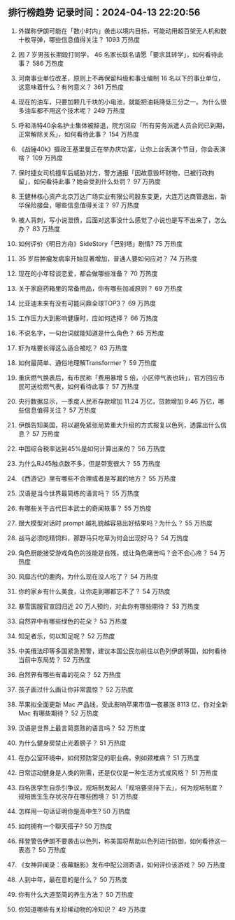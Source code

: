 
## 排行榜趋势 记录时间：2024-04-13 22:20:56
  
  1. 外媒称伊朗可能在「数小时内」袭击以境内目标，可能动用超百架无人机和数十枚导弹，哪些信息值得关注？ 1093 万热度
    
  2. 因 7 岁男孩长期殴打同学， 46 名家长联名请愿「要求其转学」，如何看待此事？ 586 万热度
    
  3. 河南事业单位改革，原则上不再保留科级和事业编制 16 名以下的事业单位，这意味着什么？有何意义？ 361 万热度
    
  4. 现在的油车，只要加颗几千块的小电池，就能把油耗降低三分之一。为什么很多油车都不用这个技术呢？ 249 万热度
    
  5. 呼和浩特40余名护士集体被辞退，院方回应「所有劳务派遣人员合同已到期，正常解除关系」，如何看待此事？ 154 万热度
    
  6. 《战锤40k》摄政王基里曼正在举办庆功宴，让你上台表演个节目，你会表演啥？ 109 万热度
    
  7. 保时捷女司机撞车后威胁对方，警方通报「因故意毁坏财物，已被行政拘留」，如何看待此事？她会受到什么处罚？ 97 万热度
    
  8. 王健林核心资产北京万达广场实业有限公司股东变更，大连万达商管退出，新华保险接盘，哪些信息值得关注？ 97 万热度
    
  9. 被人背刺，写小说泄愤，后面对这事没什么感觉了小说也是写不出来了，怎么办？ 83 万热度
    
  10. 如何评价《明日方舟》SideStory「巴别塔」剧情? 75 万热度
    
  11. 35 岁后肿瘤发病率开始显著增加，普通人要如何应对？ 74 万热度
    
  12. 现在的小年轻谈恋爱，都会做哪些准备？ 70 万热度
    
  13. 关于家庭药箱里的常备用品，你有哪些加减原则？ 69 万热度
    
  14. 比亚迪未来有没有可能问鼎全球TOP3？ 69 万热度
    
  15. 工作压力大到影响健康时，应如何选择？ 66 万热度
    
  16. 不说名字，一句台词就能知道是什么角色？ 65 万热度
    
  17. 虾为啥要长得这么适合被吃？ 63 万热度
    
  18. 如何最简单、通俗地理解Transformer？ 59 万热度
    
  19. 重庆燃气换表后，有市民称「费用暴增 5 倍，小区停气表也转」，官方回应市民可送检燃气表，如何看待此事？ 57 万热度
    
  20. 央行数据显示，一季度人民币存款增加 11.24 万亿，贷款增加 9.46 万亿，哪些信息值得关注？ 57 万热度
    
  21. 伊朗告知美国，将以避免紧张局势重大升级的方式报复以色列，透露出什么信息？ 57 万热度
    
  22. 中国综合税率达到45%是如何计算出来的？ 56 万热度
    
  23. 为什么RJ45触点数不多，但是带宽很大？ 55 万热度
    
  24. 《西游记》里有哪些不合理或者是写漏的地方？ 55 万热度
    
  25. 汉语是当今世界最简练的语言吗？ 55 万热度
    
  26. 有哪些关于古代日本武士的奇闻轶事？ 55 万热度
    
  27. 跟大模型对话时 prompt 越礼貌越容易出好结果吗？为什么？ 55 万热度
    
  28. 战马必须吃精饲料，那野马只吃草为何会出现好马？ 54 万热度
    
  29. 角色厨能接受游戏角色的技能是自残，或让角色痛苦吗？会不会心疼？ 54 万热度
    
  30. 风靡古代的鹿肉，为什么现在没人吃了？ 54 万热度
    
  31. 你的家乡有什么美食，让你走到哪都忘不了？ 54 万热度
    
  32. 暴雪国服官宣回归近 20 万人预约，对此你有哪些期待？ 53 万热度
    
  33. 自然界中有哪些绿色的花朵？ 53 万热度
    
  34. 知足者乐，何以知足呢？ 52 万热度
    
  35. 中美俄法印等多国紧急预警，建议本国公民勿前往以色列伊朗等国，如何看待当前中东局势？ 52 万热度
    
  36. 自然界有哪些有毒的花朵？ 52 万热度
    
  37. 孩子画过什么画让你非常震惊？ 52 万热度
    
  38. 苹果拟全面更新 Mac 产品线，受此影响苹果市值一夜暴涨 8113 亿，你对全新 Mac 有哪些期待？ 52 万热度
    
  39. 汉语是世界上最言简意赅的语言吗？ 52 万热度
    
  40. 为什么健身房禁止光着膀子？ 51 万热度
    
  41. 在办公室环境中，如何预防常见的职业病，例如颈椎病？ 51 万热度
    
  42. 日常运动健身是人类的刚需，还是仅仅是一种生活方式或风格？ 51 万热度
    
  43. 四名医学生自杀引争议，规培制发起人「规培要坚持下去」，何为规培制度？规培医生生存状况存在哪些困境？ 51 万热度
    
  44. 怎样用一句话证明你是高中生? 50 万热度
    
  45. 如何拥有一个聊天搭子? 50 万热度
    
  46. 拜登警告伊朗不要袭击以色列，称美国将帮助以色列进行防御，如何看待这一表态？ 50 万热度
    
  47. 《女神异闻录：夜幕魅影》发布中配公测寄语，如何评价该游戏？ 50 万热度
    
  48. 人到中年，最在意的是什么？ 50 万热度
    
  49. 你有什么大道至简的养生方法？ 50 万热度
    
  50. 你知道哪些有关珍稀动物的冷知识？ 49 万热度
    
